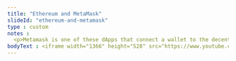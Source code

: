 ```yaml
--- 
title: "Ethereum and MetaMask"
slideId: "ethereum-and-metamask"
type : custom     
notes : 
  <p>Metamask is one of these dApps that connect a wallet to the decentralized web, but it works in concert with dApps instead of acting as a browser. Metamask allows you to be able to use your traditional browser to use the wallet capabilities needed for browsing and using dApps. Of course, phishing is a potential issue. Always make sure you are visiting the actual page you're intending to. Even the most careful of us might accidentally go to the wrong URL. Luckily, Metamask affords an extra layer of security by automatically alerting you of potential phishing attacks.</p>
bodyText : <iframe width="1366" height="528" src="https://www.youtube.com/embed/oSR86eAxuHw" frameborder="0" allow="accelerometer; autoplay; clipboard-write; encrypted-media; gyroscope; picture-in-picture" allowfullscreen></iframe>
---
```

